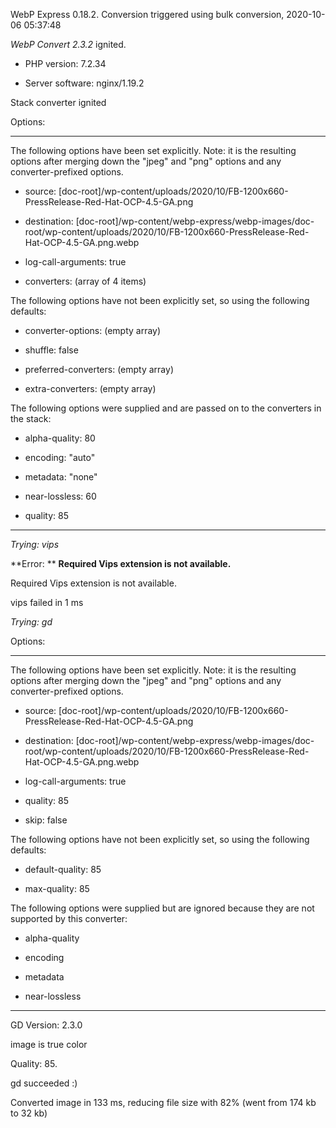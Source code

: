 WebP Express 0.18.2. Conversion triggered using bulk conversion, 2020-10-06 05:37:48

*WebP Convert 2.3.2*  ignited.
- PHP version: 7.2.34
- Server software: nginx/1.19.2

Stack converter ignited

Options:
------------
The following options have been set explicitly. Note: it is the resulting options after merging down the "jpeg" and "png" options and any converter-prefixed options.
- source: [doc-root]/wp-content/uploads/2020/10/FB-1200x660-PressRelease-Red-Hat-OCP-4.5-GA.png
- destination: [doc-root]/wp-content/webp-express/webp-images/doc-root/wp-content/uploads/2020/10/FB-1200x660-PressRelease-Red-Hat-OCP-4.5-GA.png.webp
- log-call-arguments: true
- converters: (array of 4 items)

The following options have not been explicitly set, so using the following defaults:
- converter-options: (empty array)
- shuffle: false
- preferred-converters: (empty array)
- extra-converters: (empty array)

The following options were supplied and are passed on to the converters in the stack:
- alpha-quality: 80
- encoding: "auto"
- metadata: "none"
- near-lossless: 60
- quality: 85
------------


*Trying: vips* 

**Error: ** **Required Vips extension is not available.** 
Required Vips extension is not available.
vips failed in 1 ms

*Trying: gd* 

Options:
------------
The following options have been set explicitly. Note: it is the resulting options after merging down the "jpeg" and "png" options and any converter-prefixed options.
- source: [doc-root]/wp-content/uploads/2020/10/FB-1200x660-PressRelease-Red-Hat-OCP-4.5-GA.png
- destination: [doc-root]/wp-content/webp-express/webp-images/doc-root/wp-content/uploads/2020/10/FB-1200x660-PressRelease-Red-Hat-OCP-4.5-GA.png.webp
- log-call-arguments: true
- quality: 85
- skip: false

The following options have not been explicitly set, so using the following defaults:
- default-quality: 85
- max-quality: 85

The following options were supplied but are ignored because they are not supported by this converter:
- alpha-quality
- encoding
- metadata
- near-lossless
------------

GD Version: 2.3.0
image is true color
Quality: 85. 
gd succeeded :)

Converted image in 133 ms, reducing file size with 82% (went from 174 kb to 32 kb)
